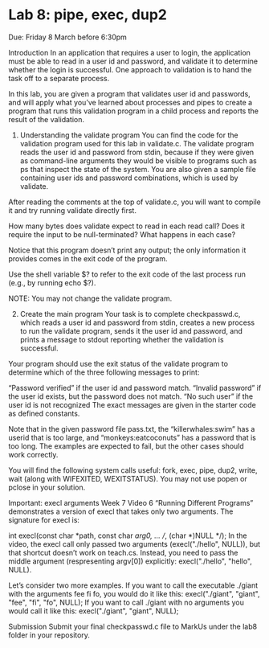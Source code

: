 # Lab 8: pipe, exec, dup2
Due: Friday 8 March before 6:30pm

Introduction
In an application that requires a user to login, the application must be able to read in a user id and password, and validate it to determine whether the login is successful. One approach to validation is to hand the task off to a separate process.

In this lab, you are given a program that validates user id and passwords, and will apply what you’ve learned about processes and pipes to create a program that runs this validation program in a child process and reports the result of the validation.

1. Understanding the validate program
You can find the code for the validation program used for this lab in validate.c. The validate program reads the user id and password from stdin, because if they were given as command-line arguments they would be visible to programs such as ps that inspect the state of the system. You are also given a sample file containing user ids and password combinations, which is used by validate.

After reading the comments at the top of validate.c, you will want to compile it and try running validate directly first.

How many bytes does validate expect to read in each read call? Does it require the input to be null-terminated? What happens in each case?

Notice that this program doesn’t print any output; the only information it provides comes in the exit code of the program.

Use the shell variable $? to refer to the exit code of the last process run (e.g., by running echo $?).

NOTE: You may not change the validate program.

2. Create the main program
Your task is to complete checkpasswd.c, which reads a user id and password from stdin, creates a new process to run the validate program, sends it the user id and password, and prints a message to stdout reporting whether the validation is successful.

Your program should use the exit status of the validate program to determine which of the three following messages to print:

“Password verified” if the user id and password match.
“Invalid password” if the user id exists, but the password does not match.
“No such user” if the user id is not recognized
The exact messages are given in the starter code as defined constants.

Note that in the given password file pass.txt, the “killerwhales:swim” has a userid that is too large, and “monkeys:eatcoconuts” has a password that is too long. The examples are expected to fail, but the other cases should work correctly.

You will find the following system calls useful: fork, exec, pipe, dup2, write, wait (along with WIFEXITED, WEXITSTATUS). You may not use popen or pclose in your solution.

Important: execl arguments
Week 7 Video 6 “Running Different Programs” demonstrates a version of execl that takes only two arguments. The signature for execl is:

int execl(const char *path, const char *arg0, ... /*, (char *)NULL */);
In the video, the execl call only passed two arguments (execl("./hello", NULL)), but that shortcut doesn’t work on teach.cs. Instead, you need to pass the middle argument (respresenting argv[0]) explicitly: execl("./hello", "hello", NULL).

Let’s consider two more examples. If you want to call the executable ./giant with the arguments fee fi fo, you would do it like this: execl("./giant", "giant", "fee", "fi", "fo", NULL); If you want to call ./giant with no arguments you would call it like this: execl("./giant", "giant", NULL);

Submission
Submit your final checkpasswd.c file to MarkUs under the lab8 folder in your repository.


